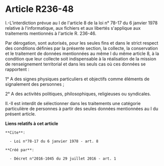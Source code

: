 # Article R236-48

I.-L'interdiction prévue au 
I de l'article 8 de la loi n° 78-17 du 6 janvier 1978
relative à l'informatique, aux fichiers et aux libertés s'applique aux traitements mentionnés à l'article R. 236-46. 

Par dérogation, sont autorisés, pour les seules fins et dans le strict respect des conditions définies par la présente
section, la collecte, la conservation et le traitement de données mentionnées au même I du même article 8, à la condition que
leur collecte soit indispensable à la réalisation de la mission de renseignement territorial et dans les seuls cas où ces
données se rapportent : 

1° A des signes physiques particuliers et objectifs comme éléments de signalement des personnes ; 

2° A des activités politiques, philosophiques, religieuses ou syndicales. 

II.-Il est interdit de sélectionner dans les traitements une catégorie particulière de personnes à partir des seules données
mentionnées au I du présent article.

**Liens relatifs à cet article**

	**Cite**:

	  - Loi n°78-17 du 6 janvier 1978 - art. 8

	**Créé par**:

	  - Décret n°2016-1045 du 29 juillet 2016 - art. 1
